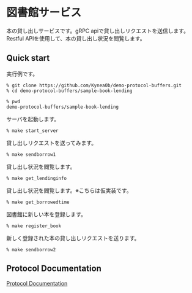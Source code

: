 
# 図書館サービス

本の貸し出しサービスです。gRPC apiで貸し出しリクエストを送信します。Restful APIを使用して、本の貸し出し状況を閲覧します。

## Quick start

実行例です。

```
% git clone https://github.com/Kynea0b/demo-protocol-buffers.git
% cd demo-protocol-buffers/sample-book-lending
```

```shell
% pwd
demo-protocol-buffers/sample-book-lending
```

サーバを起動します。

```shell
% make start_server
```

貸し出しリクエストを送ってみます。

```shell
% make sendborrow1
```

貸し出し状況を閲覧します。

```shell
% make get_lendinginfo
```
貸し出し状況を閲覧します。※こちらは仮実装です。

```shell
% make get_borrowedtime
```

図書館に新しい本を登録します。

```shell
% make register_book
```

新しく登録された本の貸し出しリクエストを送ります。

```shell
% make sendborrow2
```

## Protocol Documentation

[Protocol Documentation](https://kynea0b.github.io/demo-protocol-buffers/sample-book-lending/doc/index.html)


